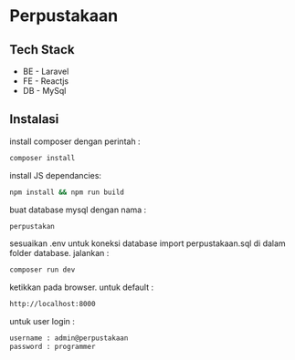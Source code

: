 # Perpustakaan

## Tech Stack
- BE - Laravel
- FE - Reactjs
- DB - MySql

## Instalasi
install composer dengan perintah :

```bash
composer install

```
install JS dependancies:
```bash
npm install && npm run build
```

buat database mysql dengan nama :
```bash
perpustakan
```

sesuaikan .env untuk koneksi database
import perpustakaan.sql di dalam folder database. jalankan :


```bash
composer run dev
```

ketikkan pada browser. untuk default :

```bash
http://localhost:8000
```

untuk user login :

```bash
username : admin@perpustakaan
password : programmer
```